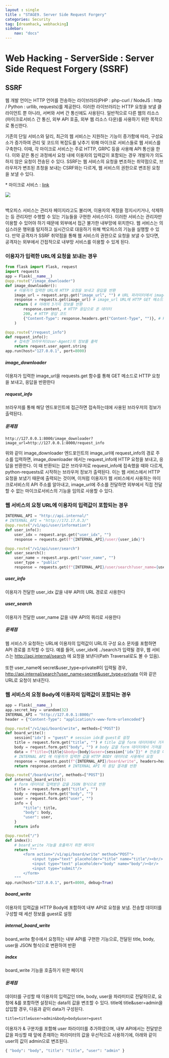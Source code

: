 ```yaml
---
layout : single
title : "STAGE9. Server Side Request Forgery"
categories: Security
tag: [dreamhack, webhacking]
sidebar:
    nav: "docs"
---
```


# Web Hacking - ServerSide : Server Side Request Forgery (SSRF)


## SSRF

웹 개발 언어는 HTTP 언어를 전송하는 라이브러리(PHP : php-curl / NodeJS : http / Python : urllib, requests)를 제공한다. 이러한 라이브러리는 HTTP 요청을 보낼 클라이언트 뿐 아니라, 서버와 서버 간 통신에도 사용된다. 일반적으로 다른 웹의 리소스(마이크로서비스 간 통신, 외부 API 호출, 외부 웹 리소스 다운)를 사용하기 위한 목적으로 통신한다. <br>

기존의 단일 서비스와 달리, 최근의 웹 서비스는 지원하는 기능이 증가함에 따라, 구성요소가 증가하여 관리 및 코드의 복잡도를 낮추기 위해 마이크로 서비스들로 웹 서비스를 구축한다. 이때, 각 마이크로 서비스는 주로 HTTP, GRPC 등을 사용해 API 통신을 한다. 이와 같은 통신 과정에서 요청 내에 이용자의 입력값이 포함되는 경우 개발자가 의도하지 않은 요청이 전송된 수 있다. SSRF는 웹 서비스의 요청을 변조하는 취약점으로, 브라우저가 변조된 초청을 보내는 CSRF와는 다르게, 웹 서비스의 권한으로 변조된 요청을 보낼 수 있다. <br>

\* 마이크로 서비스 : [link](https://ko.wikipedia.org/wiki/%EB%A7%88%EC%9D%B4%ED%81%AC%EB%A1%9C%EC%84%9C%EB%B9%84%EC%8A%A4)

<img src="https://kr.object.ncloudstorage.com/dreamhack-content/page/f502e35c364d869abc43ded7609ab3843da840498ca8fc06b0341be798fe4b80.png"><br><br>

백오피스 서비스는 관리자 페이지라고도 불리며, 이용자의 계정을 정지시키거나, 삭제하는 등 관리자만 수행할 수 있는 기능들을 구현한 서비스이다. 이러한 서비스는 관리자만 이용할 수 있어야 하기 때문에 외부에서 접근 불가한 내부망에 위치한다. 웹 서비스는 의심스러운 행위를 탐지하고 실시간으로 대응하기 위해 백오피스의 기능을 실행할 수 있다. 만약 공격자가 SSRF 취약점을 통해 웹 서비스의 권한으로 요청을 보낼 수 있다면, 공격자는 외부에서 간접적으로 내부망 서비스를 이용할 수 있게 된다. 

### 이용자가 입력한 URL에 요청을 보내는 경우

```python
from flask import Flask, request
import requests
app = Flask(__name__)
@app.route("/image_downloader")
def image_downloader():
    # 이용자가 입력한 URL에 HTTP 요청을 보내고 응답을 반환
    image_url = request.args.get("image_url", "") # URL 파라미터에서 image_url 값을 가져옴
    response = requests.get(image_url) # image_url URL에 HTTP GET 메소드 요청을 보내고 결과를 response에 저장
    return ( # 아래의 3가지 정보를 반환
        response.content, # HTTP 응답으로 온 데이터
        200, # HTTP 응답 코드
        {"Content-Type": response.headers.get("Content-Type", "")}, # HTTP 응답으로 온 헤더 중 Content-Type(응답 내용의 타입)
    )

@app.route("/request_info")
def request_info():
    # 접속한 브라우저(User-Agent)의 정보를 출력
    return request.user_agent.string
app.run(host="127.0.0.1", port=8000)
```

##### image_downloader

이용자가 입력한 image_url을 requests.get 함수를 통해 GET 메소드로 HTTP 요청을 보내고, 응답을 반환한다

##### request_info

브라우저를 통해 해당 엔드포인트에 접근하면 접속하는데에 사용된 브라우저의 정보가 출력된다.

##### 문제점

```
http://127.0.0.1:8000/image_downloader?image_url=http://127.0.0.1:8000/request_info
```

위와 같이 image_downloader 엔드포인트의 image_url에 request_info의 경로 주소를 입력하면, image_downloader 에서는 request_info에 HTTP 요청을 보내고, 응답을 반환한다. 이 때 반환되는 값은 브라우저로 request_info에 접속했을 때와 다르게, python-requests로 시작하는 브라우저 정보가 출력된다. 이는 웹 서비스에서 HTTP 요청을 보냈기 때문에 출력되는 것이며, 이처럼 이용자가 웹 서비스에서 사용하는 마이크로서비스의 API 주소를 알아내고, image_url에 주소를 전달하면 외부에서 직접 전달할 수 없는 마이크로서비스의 기능을 임의로 사용할 수 있다.

### 웹 서비스의 요청 URL에 이용자의 입력값이 포함되는 경우

```python
INTERNAL_API = "http://api.internal/"
# INTERNAL_API = "http://172.17.0.3/"
@app.route("/v1/api/user/information")
def user_info():
	user_idx = request.args.get("user_idx", "")
	response = requests.get(f"{INTERNAL_API}/user/{user_idx}")

@app.route("/v1/api/user/search")
def user_search():
	user_name = request.args.get("user_name", "")
	user_type = "public"
	response = requests.get(f"{INTERNAL_API}/user/search?user_name={user_name}&user_type={user_type}")
```

##### user_info

이용자가 전달한 user_idx 값을 내부 API의 URL 경로로 사용한다

##### user_search

이용자가 전달한 user_name 값을 내부 API의 쿼리로 사용한다

##### 문제점

웹 서비스가 요청하는 URL에 이용자의 입력값이 URL의 구성 요소 문자를 포함하면 API 경로를 조작할 수 있다. 예를 들어, user_idx에 ../search가 입력될 경우, 웹 서비스는 http://api.internal/search 에 요청을 보낸다(Path Traversal로도 볼 수 있음). <br><br> 또한 user_name에 secret&user_type=private#이 입력될 경우, http://api.internal/search?user_name=secret&user_type=private 이와 같은 URL로 요청이 보내진다.

### 웹 서비스의 요청 Body에 이용자의 입력값이 포함되는 경우

```python
app = Flask(__name__)
app.secret_key = urandom(32)
INTERNAL_API = "http://127.0.0.1:8000/"
header = {"Content-Type": "application/x-www-form-urlencoded"}

@app.route("/v1/api/board/write", methods=["POST"])
def board_write():
    session["idx"] = "guest" # session idx를 guest로 설정
    title = request.form.get("title", "") # title 값을 form 데이터에서 가져옴
    body = request.form.get("body", "") # body 값을 form 데이터에서 가져옴
    data = f"title={title}&body={body}&user={session['idx']}" # 전송할 데이터 구성
    # INTERNAL API 에 이용자가 입력한 값을 HTTP BODY 데이터로 사용해서 요청
    response = requests.post(f"{INTERNAL_API}/board/write", headers=header, data=data) 
    return response.content # INTERNAL API 의 응답 결과를 반환

@app.route("/board/write", methods=["POST"])
def internal_board_write():
    # form 데이터로 입력받은 값을 JSON 형식으로 반환
    title = request.form.get("title", "")
    body = request.form.get("body", "")
    user = request.form.get("user", "")
    info = {
        "title": title,
        "body": body,
        "user": user,
    }
    return info

@app.route("/")
def index():
    # board_write 기능을 호출하기 위한 페이지
    return """
        <form action="/v1/api/board/write" method="POST">
            <input type="text" placeholder="title" name="title"/><br/>
            <input type="text" placeholder="body" name="body"/><br/>
            <input type="submit"/>
        </form>
    """
app.run(host="127.0.0.1", port=8000, debug=True)
```

##### board_write

이용자의 입력값을 HTTP Body에 포함하여 내부 API로 요청을 보냄. 전송할 데이터를 구성할 때 세션 정보를 guest로 설정

##### internal_board_write

board_write 함수에서 요청하는 내부 API를 구현한 기능으로, 전달된 title, body, user을 JSON 형식으로 변환하여 반환

##### index

board_write 기능을 호출하기 위한 페이지

##### 문제점

데이터를 구성할 때 이용자의 입력값인 title, body, user을 파라미터로 전달하므로, 요청에 &를 포함하면 설정되는 data의 값을 변조할 수 있다. title에 title&user=admin을 삽입할 경우, 다음과 같이 data가 구성된다.

```
title=title&user=admin&body=body&user=guest
```

이용자가 & 구분자를 포함해 user 파라미터를 추가하였으며, 내부 API에서는 전달받은 값을 파싱할 때 앞에 존재하는 파라미터의 값을 우선적으로 사용하기에, 아래와 같이 user의 값이 admin으로 변조된다.

```python
{ "body": "body", "title": "title", "user": "admin" }
```